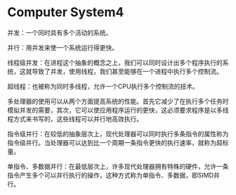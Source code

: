 # Computer System4

并发：一个同时具有多个活动的系统。

并行：用并发来使一个系统运行得更快。

线程级并发：在进程这个抽象的概念之上，我们可以同时设计出多个程序执行的系统，这就导致了并发，使用线程，我们甚至能够在一个进程中执行多个控制流。

超线程：也被称为同时多线程，允许一个CPU执行多个控制流的技术。

多处理器的使用可以从两个方面提高系统的性能。首先它减少了在执行多个任务时模拟并发的需要，其次，它可以使应用程序运行的更快，这必须要求程序是以多线程方式来书写的，这些线程可以并行地高效执行。

指令级并行：在较低的抽象层次上，现代处理器可以同时执行多条指令的属性称为指令级并行。当处理器可以达到比一个周期一条指令更快的执行速率，就称为超标量。

单指令、多数据并行：在最低层次上，许多现代处理器拥有特殊的硬件，允许一条指令产生多个可以并行执行的操作，这种方式称为单指令、多数据，即SIMD并行。

